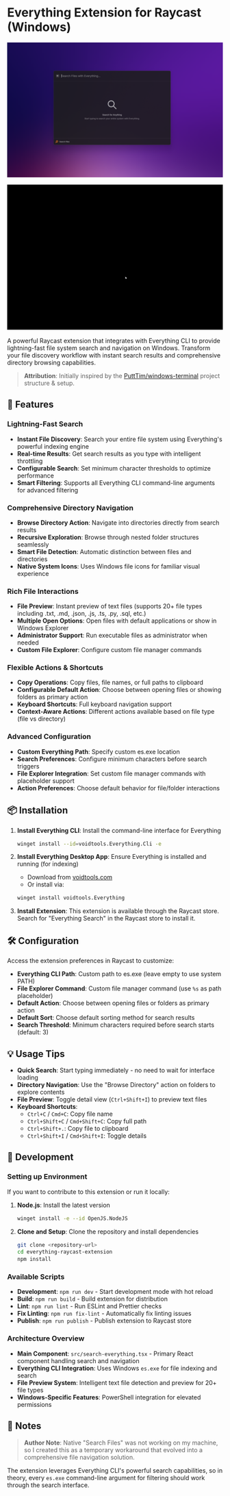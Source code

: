 # Everything Extension for Raycast (Windows)

![Screenshot showing the main search interface](./metadata/everything-search-1.png)

![Quick demo showing the extension in action](./media/demo.gif)

A powerful Raycast extension that integrates with Everything CLI to provide lightning-fast file system search and navigation on Windows. Transform your file discovery workflow with instant search results and comprehensive directory browsing capabilities.

> **Attribution**: Initially inspired by the [PuttTim/windows-terminal](https://github.com/PuttTim/windows-terminal) project structure & setup.

## 🚀 Features

### Lightning-Fast Search
- **Instant File Discovery**: Search your entire file system using Everything's powerful indexing engine
- **Real-time Results**: Get search results as you type with intelligent throttling
- **Configurable Search**: Set minimum character thresholds to optimize performance
- **Smart Filtering**: Supports all Everything CLI command-line arguments for advanced filtering

### Comprehensive Directory Navigation
- **Browse Directory Action**: Navigate into directories directly from search results
- **Recursive Exploration**: Browse through nested folder structures seamlessly
- **Smart File Detection**: Automatic distinction between files and directories
- **Native System Icons**: Uses Windows file icons for familiar visual experience

### Rich File Interactions
- **File Preview**: Instant preview of text files (supports 20+ file types including .txt, .md, .json, .js, .ts, .py, .sql, etc.)
- **Multiple Open Options**: Open files with default applications or show in Windows Explorer
- **Administrator Support**: Run executable files as administrator when needed
- **Custom File Explorer**: Configure custom file manager commands

### Flexible Actions & Shortcuts
- **Copy Operations**: Copy files, file names, or full paths to clipboard
- **Configurable Default Action**: Choose between opening files or showing folders as primary action
- **Keyboard Shortcuts**: Full keyboard navigation support
- **Context-Aware Actions**: Different actions available based on file type (file vs directory)

### Advanced Configuration
- **Custom Everything Path**: Specify custom es.exe location
- **Search Preferences**: Configure minimum characters before search triggers
- **File Explorer Integration**: Set custom file manager commands with placeholder support
- **Action Preferences**: Choose default behavior for file/folder interactions

## 📦 Installation

1. **Install Everything CLI**: Install the command-line interface for Everything
   ```bash
   winget install --id=voidtools.Everything.Cli -e
   ```

2. **Install Everything Desktop App**: Ensure Everything is installed and running (for indexing)
   - Download from [voidtools.com](https://www.voidtools.com/)
   - Or install via: 
   ```bash
   winget install voidtools.Everything
   ```

3. **Install Extension**: This extension is available through the Raycast store. Search for "Everything Search" in the Raycast store to install it.

## 🛠️ Configuration

Access the extension preferences in Raycast to customize:

- **Everything CLI Path**: Custom path to es.exe (leave empty to use system PATH)
- **File Explorer Command**: Custom file manager command (use `%s` as path placeholder)
- **Default Action**: Choose between opening files or folders as primary action
- **Default Sort**: Choose default sorting method for search results
- **Search Threshold**: Minimum characters required before search starts (default: 3)

## 💡 Usage Tips

- **Quick Search**: Start typing immediately - no need to wait for interface loading
- **Directory Navigation**: Use the "Browse Directory" action on folders to explore contents
- **File Preview**: Toggle detail view (`Ctrl+Shift+I`) to preview text files
- **Keyboard Shortcuts**: 
  - `Ctrl+C` / `Cmd+C`: Copy file name
  - `Ctrl+Shift+C` / `Cmd+Shift+C`: Copy full path
  - `Ctrl+Shift+.`: Copy file to clipboard
  - `Ctrl+Shift+I` / `Cmd+Shift+I`: Toggle details

## 🔧 Development

### Setting up Environment

If you want to contribute to this extension or run it locally:

1. **Node.js**: Install the latest version
   ```bash
   winget install -e --id OpenJS.NodeJS
   ```

2. **Clone and Setup**: Clone the repository and install dependencies
   ```bash
   git clone <repository-url>
   cd everything-raycast-extension
   npm install
   ```

### Available Scripts
- **Development**: `npm run dev` - Start development mode with hot reload
- **Build**: `npm run build` - Build extension for distribution
- **Lint**: `npm run lint` - Run ESLint and Prettier checks
- **Fix Linting**: `npm run fix-lint` - Automatically fix linting issues
- **Publish**: `npm run publish` - Publish extension to Raycast store

### Architecture Overview
- **Main Component**: `src/search-everything.tsx` - Primary React component handling search and navigation
- **Everything CLI Integration**: Uses Windows `es.exe` for file indexing and search
- **File Preview System**: Intelligent text file detection and preview for 20+ file types
- **Windows-Specific Features**: PowerShell integration for elevated permissions

## 📝 Notes

> **Author Note**: Native "Search Files" was not working on my machine, so I created this as a temporary workaround that evolved into a comprehensive file navigation solution.

The extension leverages Everything CLI's powerful search capabilities, so in theory, every `es.exe` command-line argument for filtering should work through the search interface.
